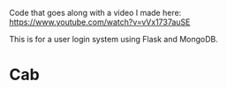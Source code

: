 Code that goes along with a video I made here: https://www.youtube.com/watch?v=vVx1737auSE

This is for a user login system using Flask and MongoDB.
# Cab
